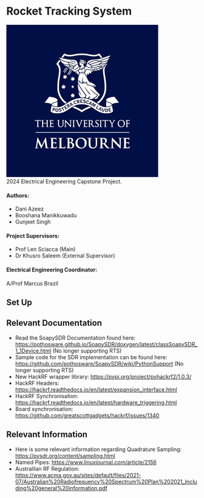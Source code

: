 # Rocket Tracking System
![](images/unimelb_logo.jpg)
<br />
2024 Electrical Engineering Capstone Project.
#### Authors:
* Dani Azeez
* Booshana Manikkuwadu
* Gunjeet Singh
#### Project Supervisors:
* Prof Len Sciacca (Main)
* Dr Khusro Saleem (External Supervisor)
#### Electrical Engineering Coordinator:
A/Prof Marcus Brazil

## Set Up

## Relevant Documentation
* Read the SoapySDR Documentation found here: https://pothosware.github.io/SoapySDR/doxygen/latest/classSoapySDR_1_1Device.html (No longer supporting RTS)
* Sample code for the SDR implementation can be found here: https://github.com/pothosware/SoapySDR/wiki/PythonSupport (No longer supporting RTS)
* New HackRF wrapper library: https://pypi.org/project/pyhackrf2/1.0.3/
* HackRF Headers: https://hackrf.readthedocs.io/en/latest/expansion_interface.html
* HackRF Synchronisation: https://hackrf.readthedocs.io/en/latest/hardware_triggering.html
* Board synchronisation: https://github.com/greatscottgadgets/hackrf/issues/1340
## Relevant Information
* Here is some relevant information regarding Quadrature Sampling: https://pysdr.org/content/sampling.html
* Named Pipes: https://www.linuxjournal.com/article/2156
* Australilan RF Regulation: https://www.acma.gov.au/sites/default/files/2021-07/Australian%20Radiofrequency%20Spectrum%20Plan%202021_Including%20general%20information.pdf
